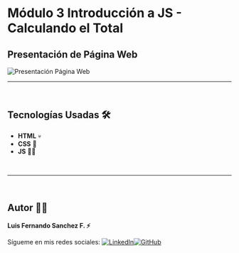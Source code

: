 # Módulo 3 Introducción a JS - Calculando el Total

## Presentación de Página Web 
![Presentación Página Web](https://github.com/luisfersan/Mod3IntroJSDesafio1CalculandoElTotal/assets/132720650/6246b810-180a-489d-be08-371f14c33f3f)
<br/>

---
<br/>

## Tecnologías Usadas 🛠️

- **HTML** 💀
- **CSS** 🌈
- **JS** 🧑‍💻
<br/>

---

<br>

## Autor 👨‍💻

**Luis Fernando Sanchez F. ⚡**

Sígueme en mis redes sociales: [![LinkedIn](https://img.shields.io/badge/LinkedIn-%230077B5.svg?logo=linkedin&logoColor=white)](https://www.linkedin.com/in/luis-fernando-sanchez-f-67369b2b)[![GitHub](https://img.shields.io/badge/GitHub-black?logo=github)](https://github.com/luisfersan)
<br>
